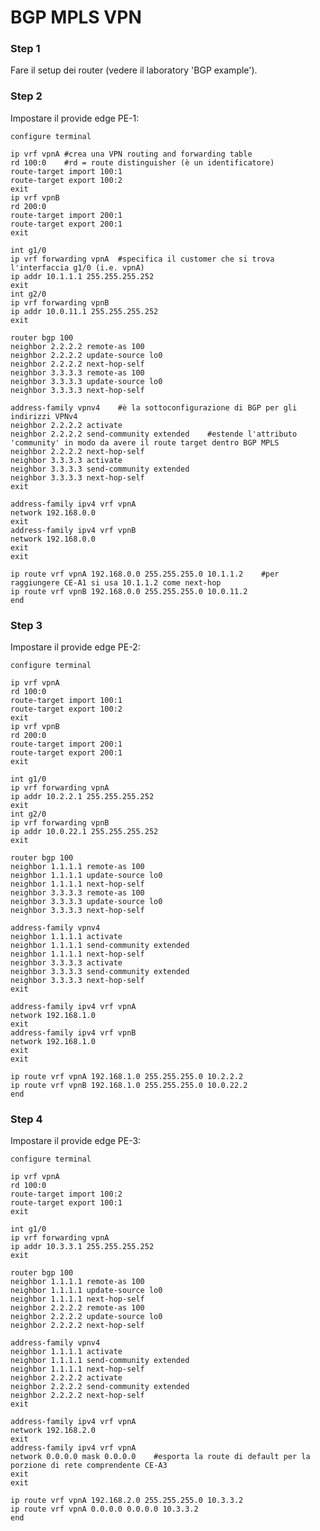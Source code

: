 # BGP MPLS VPN

### Step 1
Fare il setup dei router (vedere il laboratory 'BGP example').

### Step 2
Impostare il provide edge PE-1:

    configure terminal

    ip vrf vpnA	#crea una VPN routing and forwarding table
    rd 100:0	#rd = route distinguisher (è un identificatore)
    route-target import 100:1
    route-target export 100:2
    exit
    ip vrf vpnB
    rd 200:0
    route-target import 200:1
    route-target export 200:1
    exit

    int g1/0
    ip vrf forwarding vpnA	#specifica il customer che si trova l'interfaccia g1/0 (i.e. vpnA)
    ip addr 10.1.1.1 255.255.255.252
    exit
    int g2/0
    ip vrf forwarding vpnB
    ip addr 10.0.11.1 255.255.255.252
    exit

    router bgp 100
    neighbor 2.2.2.2 remote-as 100
    neighbor 2.2.2.2 update-source lo0
    neighbor 2.2.2.2 next-hop-self
    neighbor 3.3.3.3 remote-as 100
    neighbor 3.3.3.3 update-source lo0
    neighbor 3.3.3.3 next-hop-self

    address-family vpnv4	#è la sottoconfigurazione di BGP per gli indirizzi VPNv4
    neighbor 2.2.2.2 activate
    neighbor 2.2.2.2 send-community extended	#estende l'attributo 'community' in modo da avere il route target dentro BGP MPLS
    neighbor 2.2.2.2 next-hop-self
    neighbor 3.3.3.3 activate
    neighbor 3.3.3.3 send-community extended
    neighbor 3.3.3.3 next-hop-self
    exit

    address-family ipv4 vrf vpnA
    network 192.168.0.0
    exit
    address-family ipv4 vrf vpnB
    network 192.168.0.0
    exit
    exit

    ip route vrf vpnA 192.168.0.0 255.255.255.0 10.1.1.2	#per raggiungere CE-A1 si usa 10.1.1.2 come next-hop
    ip route vrf vpnB 192.168.0.0 255.255.255.0 10.0.11.2
    end

### Step 3
Impostare il provide edge PE-2:

    configure terminal

    ip vrf vpnA
    rd 100:0
    route-target import 100:1
    route-target export 100:2
    exit
    ip vrf vpnB
    rd 200:0
    route-target import 200:1
    route-target export 200:1
    exit

    int g1/0
    ip vrf forwarding vpnA
    ip addr 10.2.2.1 255.255.255.252
    exit
    int g2/0
    ip vrf forwarding vpnB
    ip addr 10.0.22.1 255.255.255.252
    exit

    router bgp 100
    neighbor 1.1.1.1 remote-as 100
    neighbor 1.1.1.1 update-source lo0
    neighbor 1.1.1.1 next-hop-self
    neighbor 3.3.3.3 remote-as 100
    neighbor 3.3.3.3 update-source lo0
    neighbor 3.3.3.3 next-hop-self

    address-family vpnv4
    neighbor 1.1.1.1 activate
    neighbor 1.1.1.1 send-community extended
    neighbor 1.1.1.1 next-hop-self
    neighbor 3.3.3.3 activate
    neighbor 3.3.3.3 send-community extended
    neighbor 3.3.3.3 next-hop-self
    exit

    address-family ipv4 vrf vpnA
    network 192.168.1.0
    exit
    address-family ipv4 vrf vpnB
    network 192.168.1.0
    exit
    exit

    ip route vrf vpnA 192.168.1.0 255.255.255.0 10.2.2.2
    ip route vrf vpnB 192.168.1.0 255.255.255.0 10.0.22.2
    end

### Step 4
Impostare il provide edge PE-3:

    configure terminal

    ip vrf vpnA
    rd 100:0
    route-target import 100:2
    route-target export 100:1
    exit

    int g1/0
    ip vrf forwarding vpnA
    ip addr 10.3.3.1 255.255.255.252
    exit

    router bgp 100
    neighbor 1.1.1.1 remote-as 100
    neighbor 1.1.1.1 update-source lo0
    neighbor 1.1.1.1 next-hop-self
    neighbor 2.2.2.2 remote-as 100
    neighbor 2.2.2.2 update-source lo0
    neighbor 2.2.2.2 next-hop-self

    address-family vpnv4
    neighbor 1.1.1.1 activate
    neighbor 1.1.1.1 send-community extended
    neighbor 1.1.1.1 next-hop-self
    neighbor 2.2.2.2 activate
    neighbor 2.2.2.2 send-community extended
    neighbor 2.2.2.2 next-hop-self
    exit

    address-family ipv4 vrf vpnA
    network 192.168.2.0
    exit
    address-family ipv4 vrf vpnA
    network 0.0.0.0 mask 0.0.0.0	#esporta la route di default per la porzione di rete comprendente CE-A3
    exit
    exit

    ip route vrf vpnA 192.168.2.0 255.255.255.0 10.3.3.2
    ip route vrf vpnA 0.0.0.0 0.0.0.0 10.3.3.2
    end
